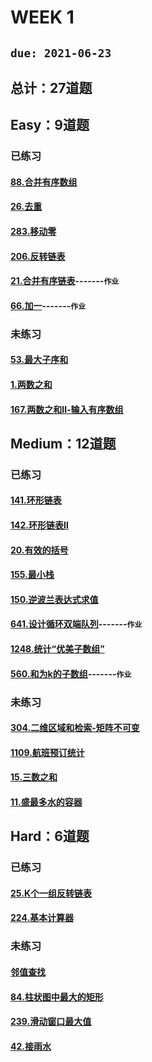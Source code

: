 # WEEK 1
## `due: 2021-06-23`
## 总计：27道题
## Easy：9道题
### 已练习
#### [88.合并有序数组](https://leetcode-cn.com/problems/merge-sorted-array/)
#### [26.去重](https://leetcode-cn.com/problems/remove-duplicates-from-sorted-array/)
#### [283.移动零](https://leetcode-cn.com/problems/move-zeroes/)
#### [206.反转链表](https://leetcode-cn.com/problems/reverse-linked-list/)
#### [21.合并有序链表](https://leetcode-cn.com/problems/merge-two-sorted-lists/)-------`作业`
#### [66.加一](https://leetcode-cn.com/problems/plus-one/)-------`作业`

### 未练习
#### [53.最大子序和](https://leetcode-cn.com/problems/maximum-subarray/)
#### [1.两数之和](https://leetcode-cn.com/problems/two-sum/)
#### [167.两数之和Ⅱ-输入有序数组](https://leetcode-cn.com/problems/two-sum-ii-input-array-is-sorted/)

## Medium：12道题
### 已练习
#### [141.环形链表](https://leetcode-cn.com/problems/linked-list-cycle/)
#### [142.环形链表Ⅱ](https://leetcode-cn.com/problems/linked-list-cycle-ii/)
#### [20.有效的括号](https://leetcode-cn.com/problems/valid-parentheses/)
#### [155.最小栈](https://leetcode-cn.com/problems/min-stack/)
#### [150.逆波兰表达式求值](https://leetcode-cn.com/problems/evaluate-reverse-polish-notation/)
#### [641.设计循环双端队列](https://leetcode-cn.com/problems/design-circular-deque/)-------`作业`
#### [1248.统计“优美子数组”](https://leetcode-cn.com/problems/count-number-of-nice-subarrays/)
#### [560.和为k的子数组](https://leetcode-cn.com/problems/subarray-sum-equals-k/)-------`作业`

### 未练习
#### [304.二维区域和检索-矩阵不可变](https://leetcode-cn.com/problems/range-sum-query-2d-immutable/)
#### [1109.航班预订统计](https://leetcode-cn.com/problems/corporate-flight-bookings/)
#### [15.三数之和](https://leetcode-cn.com/problems/3sum/)
#### [11.盛最多水的容器](https://leetcode-cn.com/problems/container-with-most-water/)

## Hard：6道题
### 已练习
#### [25.K个一组反转链表](https://leetcode-cn.com/problems/reverse-nodes-in-k-group/)
#### [224.基本计算器](https://leetcode-cn.com/problems/basic-calculator/)

### 未练习
#### [邻值查找](https://www.acwing.com/problem/content/description/138/)
#### [84.柱状图中最大的矩形](https://leetcode-cn.com/problems/largest-rectangle-in-histogram/)
#### [239.滑动窗口最大值](https://leetcode-cn.com/problems/sliding-window-maximum/)
#### [42.接雨水](https://leetcode-cn.com/problems/trapping-rain-water/)

